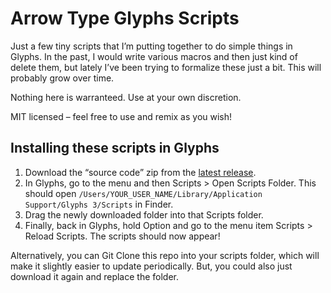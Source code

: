 # Arrow Type Glyphs Scripts

Just a few tiny scripts that I’m putting together to do simple things in Glyphs. In the past, I would write various macros and then just kind of delete them, but lately I’ve been trying to formalize these just a bit. This will probably grow over time.

Nothing here is warranteed. Use at your own discretion. 

MIT licensed – feel free to use and remix as you wish!

## Installing these scripts in Glyphs

1. Download the “source code” zip from the [latest release](https://github.com/arrowtype/arrowtype-glyphs-scripts/releases/latest).
2. In Glyphs, go to the menu and then Scripts > Open Scripts Folder. This should open `/Users/YOUR_USER_NAME/Library/Application Support/Glyphs 3/Scripts` in Finder.
3. Drag the newly downloaded folder into that Scripts folder.
4. Finally, back in Glyphs, hold Option and go to the menu item Scripts > Reload Scripts. The scripts should now appear!

Alternatively, you can Git Clone this repo into your scripts folder, which will make it slightly easier to update periodically. But, you could also just download it again and replace the folder.
